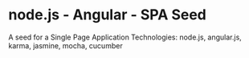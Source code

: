 # node.js - Angular - SPA Seed
A seed for a Single Page Application
Technologies: node.js, angular.js, karma, jasmine, mocha, cucumber